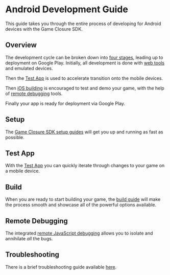 # Android Development Guide

This guide takes you through the entire process of developing for Android devices with the Game Closure SDK.

## Overview

The development cycle can be broken down into [four stages](./android-stages.html), leading up to deployment on Google Play.  Initially, all development is done with [web tools](../guide/quick-start.html) and emulated devices.

Then the [Test App](./android-test-app.html) is used to accelerate transition onto the mobile devices.

Then [iOS building](./ios-build.html) is encouraged to test and demo your game, with the help of [remote debugging](./android-remote-debug.html) tools.

Finally your app is ready for deployment via Google Play.

## Setup

The [Game Closure SDK setup guides](./android-setup.html) will get you up and running as fast as possible.

## Test App

With the [Test App](./android-test-app.html) you can quickly iterate through changes to your game on a mobile device.

## Build

When you are ready to start building your game, the [build guide](./android-build.html) will make the process smooth and showcase all of the powerful options available.

## Remote Debugging

The integrated [remote JavaScript debugging](./android-remote-debug.html) allows you to isolate and annihilate *all* the bugs.

## Troubleshooting

There is a brief troubleshooting guide available [here](./android-troubleshooting.html).

